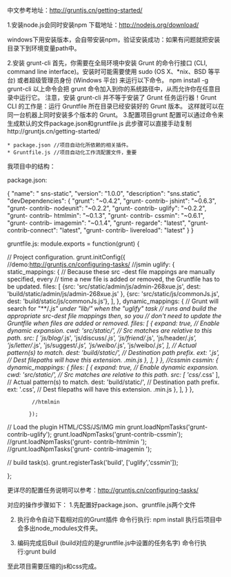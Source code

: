 中文参考地址：http://gruntjs.cn/getting-started/
     
1.安装node.js会同时安装npm 下载地址：http://nodejs.org/download/


windows下用安装版本，会自带安装npm，验证安装成功：如果有问题就把安装目录下到环境变量path中。

 2.安装 grunt-cli
首先，你需要在全局环境中安装 Grunt 的命令行接口 (CLI, command line interface)。安装时可能需要使用 sudo (OS X、*nix、BSD 等平台) 或者超级管理员身份 (Windows 平台) 来运行以下命令。
npm install -g grunt-cli
以上命令会把 grunt 命令加入到你的系统路径中，从而允许你在任意目录中运行它。
注意，安装 grunt-cli 并不等于安装了 Grunt 任务运行器！Grunt CLI 的工作是：运行 Gruntfile 所在目录已经安装好的 Grunt 版本。 这样就可以在同一台机器上同时安装多个版本的 Grunt。
 3.配置项目grunt
  配置可以通过命令来生成默认的文件package.json和gruntfile.js
此步骤可以直接手动复制http://gruntjs.cn/getting-started/

	* package.json //项目自动化所依赖的相关插件。
	* Gruntfile.js //项目自动化工作流配置文件，重要


 我项目中的结构：

package.json:

{
  "name": " sns-static",
  "version": "1.0.0",
  "description": "sns.static",
  "devDependencies": {
    "grunt": "~0.4.2",
    "grunt- contrib- jshint": "~0.6.3",
    "grunt- contrib- nodeunit": "~0.2.2",
    "grunt- contrib- uglify": "~0.2.2",
    "grunt- contrib- htmlmin": "~0.1.3", 
    "grunt- contrib- cssmin": "~0.6.1",
    "grunt- contrib- imagemin": "~0.1.4",
    "grunt- regarde": "latest",
    "grunt- contrib-connect": "latest",
    "grunt- contrib- livereload": "latest"
  }
}



gruntfile.js:
module.exports = function(grunt) {

  // Project configuration.
     grunt.initConfig({
            //demo:http://gruntjs.cn/configuring-tasks/
             //jsmin
             uglify: {
               static_mappings: {
                 // Because these src -dest file mappings are manually specified, every
                 // time a new file is added or removed, the Gruntfile has to be updated.
                 files: [
                   {src: 'src/static/admin/js/admin-268xue.js', dest: 'build/static/admin/js/admin-268xue.js' },
                   {src: 'src/static/js/commonJs.js', dest: 'build/static/js/commonJs.js'},
                 ],
               },
               dynamic_mappings: {
                 // Grunt will search for "**/*.js" under "lib/" when the "uglify" task
                 // runs and build the appropriate src-dest file mappings then, so you
                 // don't need to update the Gruntfile when files are added or removed.
                 files: [
                   {
                     expand: true,     // Enable dynamic expansion.
                     cwd: 'src/static/',      // Src matches are relative to this path.
                     src: [ 'js/blog/*.js',
                           'js/discuss/*.js',
                           'js/friend/*.js',
                           'js/header/*.js',
                           'js/letter/*.js',
                           'js/suggest/*.js',
                           'js/weibo/*.js',
                           'js/weibo/*.js',
                           ], // Actual pattern(s) to match.
                     dest: 'build/static/',   // Destination path prefix.
                     ext: '.js',   // Dest filepaths will have this extension. .min.js
                   },
                 ],
               }
             },
             //cssmin
             cssmin: {
                    dynamic_mappings: {
                      files: [
                        {
                          expand: true,  // Enable dynamic expansion.
                          cwd: 'src/static/',      // Src matches are relative to this path.
                          src: [ 'css/*.css'
                                ], // Actual pattern(s) to match.
                          dest: 'build/static/',   // Destination path prefix.
                          ext: '.css',   // Dest filepaths will have this extension. .min.js
                        },
                      ],
                    }
            },
           
            
            //htmlmin
            
           });

  // Load the plugin HTML/CSS/JS/IMG min
  grunt.loadNpmTasks('grunt-contrib-uglify');
  grunt.loadNpmTasks('grunt-contrib-cssmin');
  //grunt.loadNpmTasks('grunt- contrib-htmlmin ');
  //grunt.loadNpmTasks('grunt- contrib-imagemin ');
     
  // build task(s).
  grunt.registerTask('build', ['uglify','cssmin']);
 
 
};


 
更详尽的配置任务说明可以参考：http://gruntjs.cn/configuring-tasks/

对应的操作步骤如下：
1.先配置好package.json、gruntfile.js两个文件

2. 执行命令自动下载相对应的Grunt插件
命令行执行:   npm install
执行后项目中会多出node_modules文件夹。

3.  编码完成后Buil (build对应的是gruntfile.js中设置的任务名字)
命令行执行:grunt build 

至此项目需要压缩的js和css完成。




